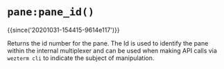 # `pane:pane_id()`

{{since('20201031-154415-9614e117')}}

Returns the id number for the pane.  The Id is used to identify the pane
within the internal multiplexer and can be used when making API calls
via `wezterm cli` to indicate the subject of manipulation.

